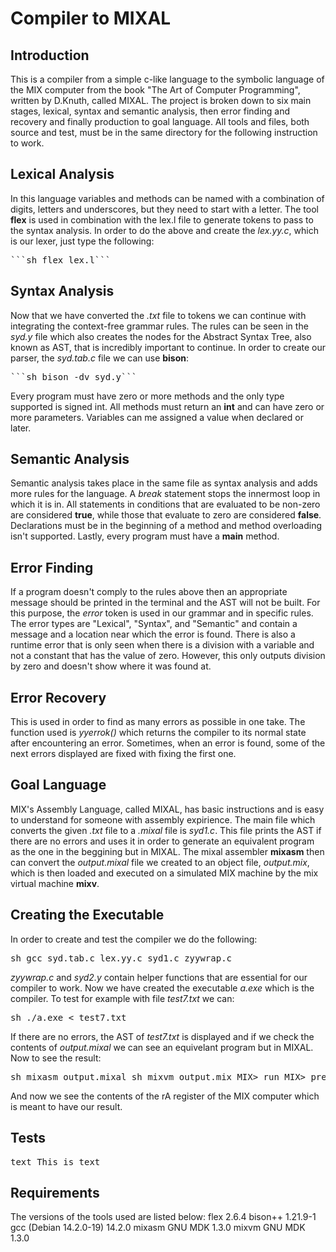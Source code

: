 # Compiler to MIXAL

## Introduction
This is a compiler from a simple c-like language to the symbolic language of the MIX computer from the book "The Art of Computer Programming", written by D.Knuth, called MIXAL. The project is broken down to six main stages, lexical, syntax and semantic analysis, then error finding and recovery and finally production to goal language.
All tools and files, both source and test, must be in the same directory for the following instruction to work.

## Lexical Analysis
In this language variables and methods can be named with a combination of digits, letters and underscores, but they need to start with a letter.
The tool **flex** is used in combination with the lex.l file to generate tokens to pass to the syntax analysis.
In order to do the above and create the *lex.yy.c*, which is our lexer, just type the following:
<pre>```sh flex lex.l```</pre>

## Syntax Analysis
Now that we have converted the *.txt* file to tokens we can continue with integrating the context-free grammar rules. The rules can be seen in the *syd.y* file which also creates the nodes for the Abstract Syntax Tree, also known as AST, that is incredibly important to continue.
In order to create our parser, the *syd.tab.c* file we can use **bison**:
<pre>```sh bison -dv syd.y```</pre>
Every program must have zero or more methods and the only type supported is signed int. All methods must return an **int** and can have zero or more parameters. Variables can me assigned a value when declared or later.

## Semantic Analysis
Semantic analysis takes place in the same file as syntax analysis and adds more rules for the language. A *break* statement stops the innermost loop in which it is in. All statements in conditions that are evaluated to be non-zero are considered **true**, while those that evaluate to zero are considered **false**. Declarations must be in the beginning of a method and method overloading isn't supported. Lastly, every program must have a **main** method.

## Error Finding
If a program doesn't comply to the rules above then an appropriate message should be printed in the terminal and the AST will not be built. For this purpose, the *error* token is used in our grammar and in specific rules. The error types are "Lexical", "Syntax", and "Semantic" and contain a message and a location near which the error is found. There is also a runtime error that is only seen when there is a division with a variable and not a constant that has the value of zero. However, this only outputs division by zero and doesn't show where it was found at.

## Error Recovery
This is used in order to find as many errors as possible in one take. The function used is *yyerrok()* which returns the compiler to its normal state after encountering an error. Sometimes, when an error is found, some of the next errors displayed are fixed with fixing the first one.

## Goal Language
MIX's Assembly Language, called MIXAL, has basic instructions and is easy to understand for someone with assembly expirience. The main file which converts the given *.txt* file to a *.mixal* file is *syd1.c*. This file prints the AST if there are no errors and uses it in order to generate an equivalent program as the one in the beggining but in MIXAL. The mixal assembler **mixasm** then can convert the *output.mixal* file we created to an object file, *output.mix*, which is then loaded and executed on a simulated MIX machine by the mix virtual machine **mixv**.

## Creating the Executable
In order to create and test the compiler we do the following:
<pre>sh gcc syd.tab.c lex.yy.c syd1.c zyywrap.c</pre>
*zyywrap.c* and *syd2.y* contain helper functions that are essential for our compiler to work.
Now we have created the executable *a.exe* which is the compiler.
To test for example with file *test7.txt* we can:
<pre>sh ./a.exe < test7.txt</pre>
If there are no errors, the AST of *test7.txt* is displayed and if we check the contents of *output.mixal* we can see an equivelant program but in MIXAL. Now to see the result:
<pre>sh mixasm output.mixal sh mixvm output.mix MIX> run MIX> preg</pre>
And now we see the contents of the rA register of the MIX computer which is meant to have our result.

## Tests
<pre>text This is text</pre>

## Requirements
The versions of the tools used are listed below:
flex 2.6.4
bison++ 1.21.9-1
gcc (Debian 14.2.0-19) 14.2.0
mixasm GNU MDK 1.3.0
mixvm GNU MDK 1.3.0
